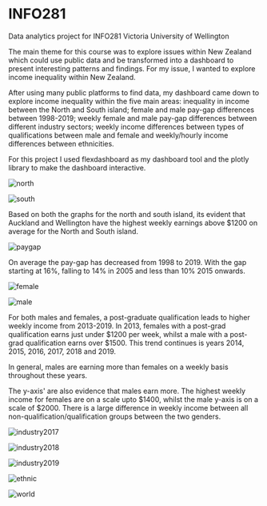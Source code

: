 # INFO281
Data analytics project for INFO281 Victoria University of Wellington

The main theme for this course was to explore issues within New Zealand which could use public data and be transformed into a dashboard to present interesting patterns and findings. For my issue, I wanted to explore income inequality within New Zealand. 

After using many public platforms to find data, my dashboard came down to explore income inequality within the five main areas: inequality in income between the North and South island; female and male pay-gap differences between 1998-2019; weekly female and male pay-gap differences between different industry sectors; weekly income differences between types of qualifications between male and female and weekly/hourly income differences between ethnicities.

For this project I used flexdashboard as my dashboard tool and the plotly library to make the dashboard interactive.

![north](https://user-images.githubusercontent.com/48772625/87614911-824e1100-c765-11ea-9947-f2593f534f53.png)

![south](https://user-images.githubusercontent.com/48772625/87614910-824e1100-c765-11ea-82b7-d7170d6bd3fd.png)

Based on both the graphs for the north and south island, its evident that Auckland and Wellington have the highest weekly earnings above $1200 on average for the North and South island.



![paygap](https://user-images.githubusercontent.com/48772625/87614207-8416d500-c763-11ea-9960-906502e2d6b8.png)

On average the pay-gap has decreased from 1998 to 2019. With the gap starting at 16%, falling to 14% in 2005 and less than 10% 2015 onwards.



![female](https://user-images.githubusercontent.com/48772625/87614920-8417d480-c765-11ea-82c1-57bd7273c6aa.png)



![male](https://user-images.githubusercontent.com/48772625/87615037-cc36f700-c765-11ea-8610-c305ba6d264e.png)

For both males and females, a post-graduate qualification leads to higher weekly income from 2013-2019. In 2013, females with a post-grad qualification earns just under $1200 per week, whilst a male with a post-grad qualification earns over $1500. This trend continues is years 2014, 2015, 2016, 2017, 2018 and 2019.

In general, males are earning more than females on a weekly basis throughout these years.

The y-axis' are also evidence that males earn more. The highest weekly income for females are on a scale upto $1400, whilst the male y-axis is on a scale of $2000. There is a large difference in weekly income between all non-qualification/qualification groups between the two genders.

![industry2017](https://user-images.githubusercontent.com/48772625/87614919-8417d480-c765-11ea-8623-20c273355872.png)

![industry2018](https://user-images.githubusercontent.com/48772625/87614916-837f3e00-c765-11ea-920b-1415b884985d.png)

![industry2019](https://user-images.githubusercontent.com/48772625/87614912-82e6a780-c765-11ea-92d2-0a8abe6fd2d8.png)

![ethnic](https://user-images.githubusercontent.com/48772625/87614921-84b06b00-c765-11ea-84b4-e8b9955bc43e.png)

![world](https://user-images.githubusercontent.com/48772625/87614906-7eba8a00-c765-11ea-8b2f-d69966da2422.png)


